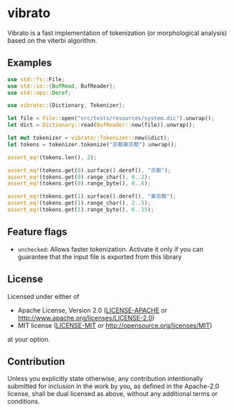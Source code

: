 # vibrato

Vibrato is a fast implementation of tokenization (or morphological analysis) based on the viterbi algorithm.

## Examples

```rust
use std::fs::File;
use std::io::{BufRead, BufReader};
use std::ops::Deref;

use vibrato::{Dictionary, Tokenizer};

let file = File::open("src/tests/resources/system.dic").unwrap();
let dict = Dictionary::read(BufReader::new(file)).unwrap();

let mut tokenizer = vibrato::Tokenizer::new(&dict);
let tokens = tokenizer.tokenize("京都東京都").unwrap();

assert_eq!(tokens.len(), 2);

assert_eq!(tokens.get(0).surface().deref(), "京都");
assert_eq!(tokens.get(0).range_char(), 0..2);
assert_eq!(tokens.get(0).range_byte(), 0..6);

assert_eq!(tokens.get(1).surface().deref(), "東京都");
assert_eq!(tokens.get(1).range_char(), 2..5);
assert_eq!(tokens.get(1).range_byte(), 6..15);
```

## Feature flags

 - `unchecked`: Allows faster tokenization.
   Activate it only if you can guarantee that the input file is exported from this library

## License

Licensed under either of

 * Apache License, Version 2.0
   ([LICENSE-APACHE](LICENSE-APACHE) or http://www.apache.org/licenses/LICENSE-2.0)
 * MIT license
   ([LICENSE-MIT](LICENSE-MIT) or http://opensource.org/licenses/MIT)

at your option.

## Contribution

Unless you explicitly state otherwise, any contribution intentionally submitted
for inclusion in the work by you, as defined in the Apache-2.0 license, shall be
dual licensed as above, without any additional terms or conditions.
